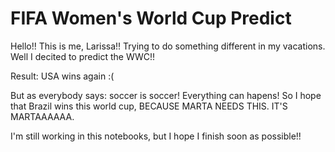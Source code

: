# FIFA Women's World Cup Predict

Hello!! This is me, Larissa!! Trying to do something different in my vacations. Well I decited to predict the WWC!!

Result: USA wins again :(

But as everybody says: soccer is soccer! Everything can hapens! So I hope that Brazil wins this world cup, BECAUSE MARTA NEEDS THIS. IT'S MARTAAAAAA. 

I'm still working in this notebooks, but I hope I finish soon as possible!!
